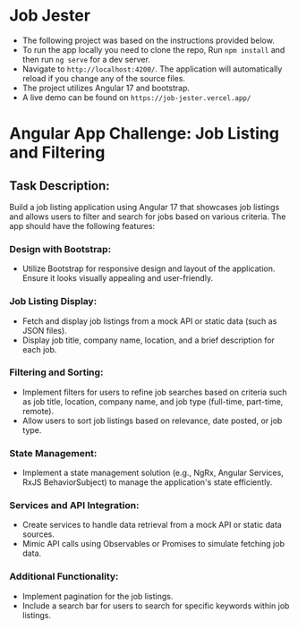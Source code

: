 # Job Jester
- The following project was based on the instructions provided below.
- To run the app locally you need to clone the repo, Run `npm install` and then run `ng serve` for a dev server.
- Navigate to `http://localhost:4200/`. The application will automatically reload if you change any of the source files.
- The project utilizes Angular 17 and bootstrap.
- A live demo can be found on `https://job-jester.vercel.app/`

# Angular App Challenge: Job Listing and Filtering

## Task Description:

Build a job listing application using Angular 17 that showcases job listings and allows users to filter and search for jobs based on various criteria. The app should have the following features:

### Design with Bootstrap:
- Utilize Bootstrap for responsive design and layout of the application. Ensure it looks visually appealing and user-friendly.

### Job Listing Display:
- Fetch and display job listings from a mock API or static data (such as JSON files).
- Display job title, company name, location, and a brief description for each job.

### Filtering and Sorting:
- Implement filters for users to refine job searches based on criteria such as job title, location, company name, and job type (full-time, part-time, remote).
- Allow users to sort job listings based on relevance, date posted, or job type.

### State Management:
- Implement a state management solution (e.g., NgRx, Angular Services, RxJS BehaviorSubject) to manage the application's state efficiently.

### Services and API Integration:
- Create services to handle data retrieval from a mock API or static data sources.
- Mimic API calls using Observables or Promises to simulate fetching job data.

### Additional Functionality:
- Implement pagination for the job listings.
- Include a search bar for users to search for specific keywords within job listings.
